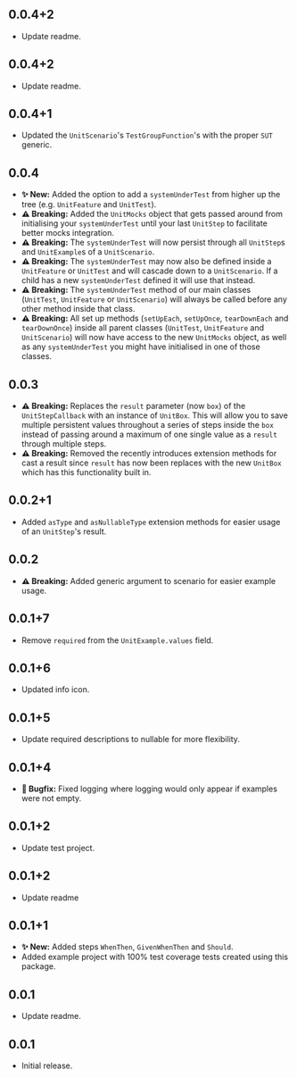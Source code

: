 ## 0.0.4+2

* Update readme.

## 0.0.4+2

* Update readme.

## 0.0.4+1

* Updated the `UnitScenario`'s `TestGroupFunction`'s with the proper `SUT` generic.

## 0.0.4

* **✨ New:** Added the option to add a `systemUnderTest` from higher up the tree (e.g. `UnitFeature` and `UnitTest`).
* **⚠️ Breaking:** Added the `UnitMocks` object that gets passed around from initialising your `systemUnderTest` until your last `UnitStep` to facilitate better mocks integration.
* **⚠️ Breaking:** The `systemUnderTest` will now persist through all `UnitStep`s and `UnitExample`s of a `UnitScenario`.
* **⚠️ Breaking:** The `systemUnderTest` may now also be defined inside a `UnitFeature` or `UnitTest` and will cascade down to a `UnitScenario`. If a child has a new `systemUnderTest` defined it will use that instead.
* **⚠️ Breaking:** The `systemUnderTest` method of our main classes (`UnitTest`, `UnitFeature` or `UnitScenario`) will always be called before any other method inside that class.
* **⚠️ Breaking:** All set up methods (`setUpEach`, `setUpOnce`, `tearDownEach` and `tearDownOnce`) inside all parent classes (`UnitTest`, `UnitFeature` and `UnitScenario`) will now have access to the new `UnitMocks` object, as well as any `systemUnderTest` you might have initialised in one of those classes.

## 0.0.3

* **⚠️ Breaking:** Replaces the `result` parameter (now `box`) of the `UnitStepCallback` with an instance of `UnitBox`. This will allow you to save multiple persistent values throughout a series of steps inside the `box` instead of passing around a maximum of one single value as a `result` through multiple steps.
* **⚠️ Breaking:** Removed the recently introduces extension methods for cast a result since `result` has now been replaces with the new `UnitBox` which has this functionality built in.

## 0.0.2+1

* Added `asType` and `asNullableType` extension methods for easier usage of an `UnitStep`'s result.

## 0.0.2

* **⚠️ Breaking:** Added generic argument to scenario for easier example usage.

## 0.0.1+7

* Remove `required` from the `UnitExample.values` field.

## 0.0.1+6

* Updated info icon.

## 0.0.1+5

* Update required descriptions to nullable for more flexibility.

## 0.0.1+4

* **🐛️ Bugfix:** Fixed logging where logging would only appear if examples were not empty.

## 0.0.1+2

* Update test project.

## 0.0.1+2

* Update readme

## 0.0.1+1

* **✨ New:** Added steps `WhenThen`, `GivenWhenThen` and `Should`.
* Added example project with 100% test coverage tests created using this package.

## 0.0.1

* Update readme.

## 0.0.1

* Initial release.
